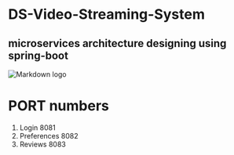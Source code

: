 # DS-Video-Streaming-System
## microservices architecture designing using spring-boot

![Markdown logo](https://drive.google.com/uc?export=view&id=11WNUH7cqHuRSF5b66KaMtkdUe_MOMBWM)
# PORT numbers
1. Login 8081
1. Preferences 8082
1. Reviews 8083


